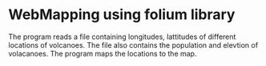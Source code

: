 # WebMapping using folium library
The program reads a file containing longitudes, lattitudes of different locations of volcanoes. The file also contains the population and elevtion of volacanoes.
The program maps the locations to the map.
